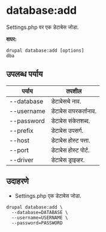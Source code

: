 # database:add
Settings.php वर एक डेटाबेस जोडा.

**वापर:**
```
drupal database:add [options]
dba
```

## उपलब्ध पर्याय
पर्याय | तपशील
-------|-------------
--database | डेटाबेसचे नाव.
--username | डेटाबेस वापरकर्तानाव.
--password | डेटाबेस संकेतशब्द.
--prefix | डेटाबेस उपसर्ग.
--host | डेटाबेस होस्ट पत्ता.
--port | डेटाबेस होस्ट पोर्ट.
--driver | डेटाबेस ड्राइव्हर.

## उदाहरणे
* Settings.php एक डेटाबेस जोडा.
```
drupal database:add \
  --database=DATABASE \
  --username=USERNAME \
  --password=PASSWORD
```
